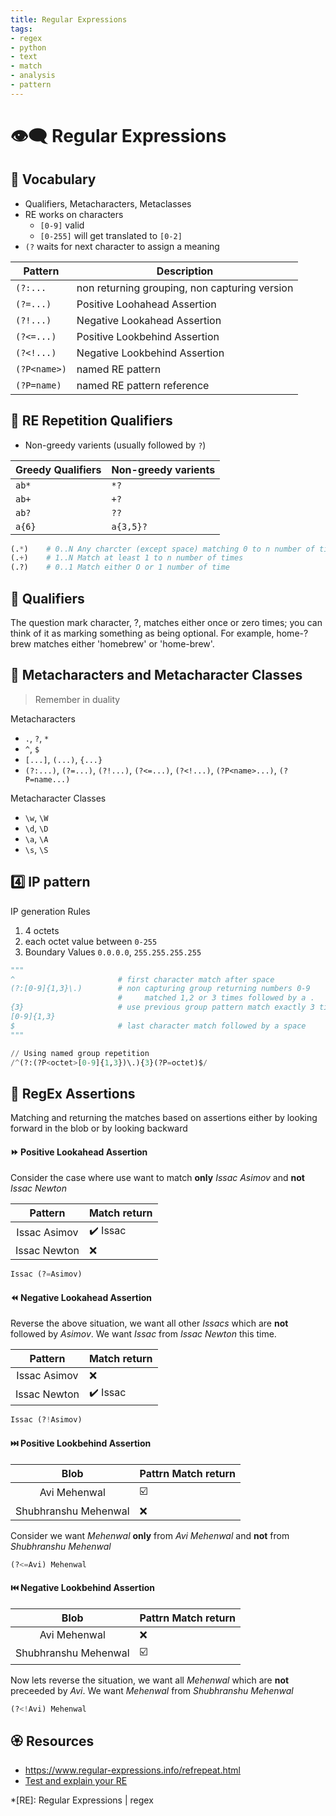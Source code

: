 ```yaml
---
title: Regular Expressions
tags:
- regex
- python
- text
- match
- analysis
- pattern
---
```


# :eye_speech_bubble: Regular Expressions

<TagLinks />

## :3rd_place_medal: Vocabulary

* Qualifiers, Metacharacters, Metaclasses
* RE works on characters
  * `[0-9]` valid
  * `[0-255]` will get translated to `[0-2]`
* `(?` waits for next character to assign a meaning

Pattern | Description
--------|-------------
`(?:...` | non returning grouping, non capturing version
`(?=...)` | Positive Loohahead Assertion
`(?!...)` | Negative Lookahead Assertion
`(?<=...)` | Positive Lookbehind Assertion
`(?<!...)` | Negative Lookbehind Assertion
`(?P<name>)` | named RE pattern
`(?P=name)` | named RE pattern reference

## :1st_place_medal: RE Repetition Qualifiers

* Non-greedy varients (usually followed by `?`)

Greedy Qualifiers | Non-greedy varients
------------------|---------------------
`ab*` | `*?`
`ab+` | `+?`
`ab?` | `??`
`a{6}` | `a{3,5}?`

```py
(.*)    # 0..N Any charcter (except space) matching 0 to n number of times
(.+)    # 1..N Match at least 1 to n number of times
(.?)    # 0..1 Match either O or 1 number of time
```

## :baby: Qualifiers

The question mark character, ?, matches either once or zero times; you can think of it as marking something as being optional. For example, home-?brew matches either 'homebrew' or 'home-brew'.

## :footprints: Metacharacters and Metacharacter Classes

> Remember in duality

Metacharacters

* `.`, `?`, `*`
* `^`, `$`
* `[...]`, `(...)`, `{...}`
* `(?:...)`, `(?=...)`, `(?!...)`, `(?<=...)`, `(?<!...)`, `(?P<name>...)`, `(?P=name...)`

Metacharacter Classes

* `\w`, `\W`
* `\d`, `\D`
* `\a`, `\A`
* `\s`, `\S`


## :four: IP pattern

IP generation Rules

1. 4 octets
2. each octet value between `0-255`
3. Boundary Values `0.0.0.0`, `255.255.255.255`

```python
"""
^                       # first character match after space
(?:[0-9]{1,3}\.)        # non capturing group returning numbers 0-9
                        #     matched 1,2 or 3 times followed by a .
{3}                     # use previous group pattern match exactly 3 times
[0-9]{1,3}
$                       # last character match followed by a space
"""

// Using named group repetition
/^(?:(?P<octet>[0-9]{1,3})\.){3}(?P=octet)$/
```

## :dress: RegEx Assertions

Matching and returning the matches based on assertions either by looking forward in the blob or
by looking backward

#### :fast_forward: Positive Lookahead Assertion

Consider the case where use want to match **only** *Issac Asimov* and **not** *Issac Newton*

Pattern | Match return
:------:|--------------
Issac Asimov | :heavy_check_mark: Issac
Issac Newton | :x:

```py
Issac (?=Asimov)
```

#### :rewind: Negative Lookahead Assertion

Reverse the above situation, we want all other *Issacs* which are **not** followed by *Asimov*.
We want *Issac* from *Issac Newton* this time.

Pattern | Match return
:------:|--------------
Issac Asimov | :x:
Issac Newton | :heavy_check_mark: Issac

```py
Issac (?!Asimov)
```

#### :next_track_button: Positive Lookbehind Assertion

Blob | Pattrn Match return
:------:|--------------
Avi Mehenwal | :ballot_box_with_check:
Shubhranshu Mehenwal | :x:

Consider we want *Mehenwal* **only** from *Avi Mehenwal* and **not** from *Shubhranshu Mehenwal*

```py
(?<=Avi) Mehenwal
```

#### :previous_track_button: Negative Lookbehind Assertion

Blob | Pattrn Match return
:------:|--------------
Avi Mehenwal | :x:
Shubhranshu Mehenwal | :ballot_box_with_check:

Now lets reverse the situation, we want all *Mehenwal* which are **not** preceeded by *Avi*.
We want *Mehenwal* from *Shubhranshu Mehenwal*

```py
(?<!Avi) Mehenwal
```

## :rosette: Resources

* https://www.regular-expressions.info/refrepeat.html
* [Test and explain your RE](https://regex101.com/)

*[RE]: Regular Expressions | regex

<Footer />
